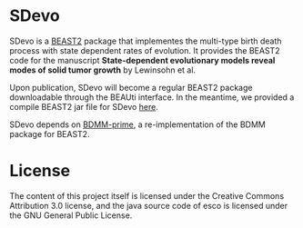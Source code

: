 # SDevo


SDevo is a [BEAST2](http://beast2.org) package that implementes the multi-type birth death process with state dependent rates of evolution. It provides the BEAST2 code for the manuscript **State-dependent evolutionary models reveal modes of solid tumor growth** by Lewinsohn et al. 

Upon publication, SDevo will become a regular BEAST2 package downloadable through the BEAUti interface.
In the meantime, we provided a compile BEAST2 jar file for SDevo [here](https://github.com/blab/spatial-tumor-phylodynamics/blob/main/SDevo.jar).


SDevo depends on [BDMM-prime](https://github.com/tgvaughan/BDMM-Prime), a re-implementation of the BDMM package for BEAST2. 

# License

The content of this project itself is licensed under the Creative Commons Attribution 3.0 license, and the java source code of esco is licensed under the GNU General Public License.
